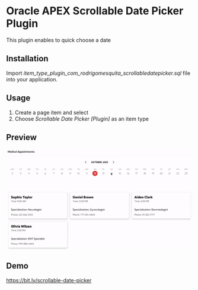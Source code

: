 # Oracle APEX Scrollable Date Picker Plugin
This plugin enables to quick choose a date 

## Installation ##
Import *item_type_plugin_com_rodrigomesquita_scrollabledatepicker.sql* file into your application.

## Usage ##
1. Create a page item and select 
2. Choose *Scrollable Date Picker [Plugin]* as an item type

## Preview ##
![Preview](plugin_preview.gif)

## Demo ##
https://bit.ly/scrollable-date-picker


